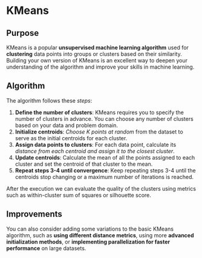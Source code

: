 # KMeans

## Purpose
KMeans is a popular **unsupervised machine learning algorithm** used for **clustering** data points into groups or clusters based on their similarity. Building your own version of KMeans is an excellent way to deepen your understanding of the algorithm and improve your skills in machine learning.

## Algorithm
The algorithm follows these _steps_:
1. **Define the number of clusters**: KMeans requires you to specify the number of clusters in advance. You can choose any number of clusters based on your data and problem domain.
2. **Initialize centroids**: _Choose K points at random_ from the dataset to serve as the initial centroids for each cluster.
3. **Assign data points to clusters**: For each data point, calculate its _distance from each centroid and assign it to the closest cluster_.
4. **Update centroids**: Calculate the mean of all the points assigned to each cluster and set the centroid of that cluster to the mean.
5. **Repeat steps 3-4 until convergence**: Keep repeating steps 3-4 until the centroids stop changing or a maximum number of iterations is reached.

After the execution we can evaluate the quality of the clusters using metrics such as within-cluster sum of squares or silhouette score.

## Improvements
You can also consider adding some variations to the basic KMeans algorithm, such as **using different distance metrics**, using more **advanced initialization methods**, or **implementing parallelization for faster performance** on large datasets.
